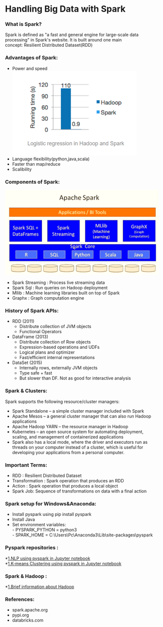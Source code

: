 # Handling Big Data with Spark  
  
### What is Spark?  
  Spark is defined as "a fast and general engine for large-scale data processing" in Spark's website. It is built around one main  
  concept: Resilient Distributed Dataset(RDD)  
    
### Advantages of Spark:  
   - Power and speed  
   ![Running Time Comparison](/image/runningtime.png)  
   - Language flexibility(python,java,scala)  
   - Faster than map/reduce  
   - Scalibility  
     
### Components of Spark:  
  ![Spark Architecture](/image/sparkarcht.png)  
   - Spark Streaming : Process live streaming data    
   - Spark Sql : Run queries on Hadoop deployment    
   - Mllib : Machine learning libraries built on top of Spark  
   - Graphx : Graph computation engine  
  
### History of Spark APIs:  
   - RDD (2011)  
     - Distribute collection of JVM objects  
     - Functional Operators  
   - DataFrame (2013)
     - Distribute collection of Row objects  
     - Expression-based operations and UDFs  
     - Logical plans and optimizer  
     - Fast/efficient internal representations  
   - DataSet (2015)  
     - Internally rows, externally JVM objects  
     - Type safe + fast
     - But slower than DF. Not as good for interactive analysis  
### Spark & Clusters:  
   Spark supports the following resource/cluster managers:  
   - Spark Standalone – a simple cluster manager included with Spark  
   - Apache Mesos – a general cluster manager that can also run Hadoop applications  
   - Apache Hadoop YARN – the resource manager in Hadoop  
   - Kubernetes – an open source system for automating deployment, scaling, and management of containerized applications  
   - Spark also has a local mode, where the driver and executors run as threads on your computer instead of a cluster, which is useful for developing your applications from a personal computer.  

### Important Terms:  
   - RDD : Resilient Distributed Dataset
   - Transformation : Spark operation that produces an RDD
   - Action : Spark operation that produces a local object
   - Spark Job: Sequence of transformations on data with a final action 
  
### Spark setup for Windows&Anaconda:  
   - Install pyspark using pip install pyspark  
   - Install Java
   - Set environment variables:  
    - PYSPARK_PYTHON = python3  
    - SPARK_HOME = C:\Users\Pc\Anaconda3\Lib\site-packages\pyspark  
   
 ### Pyspark repositories :  
 *[1.NLP using pyspark in Jupyter notebook](/NLP_basics.ipynb)  
 *[1.K-means Clustering using pyspark in Jupyter notebook](/Kmeans_clustering.ipynb) 
 ### Spark & Hadoop :  
 *[1.Brief information about Hadoop ](/Brief_Hadoop.md)
 ### References:  
   - spark.apache.org
   - pypi.org  
   - databricks.com